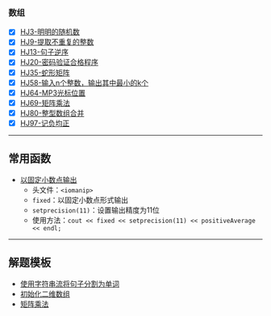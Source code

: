 ### 数组
- [x] [HJ3-明明的随机数](./HJ3-明明的随机数.md)
- [x] [HJ9-提取不重复的整数](./HJ9-提取不重复的整数.md)
- [x] [HJ13-句子逆序](./HJ13-句子逆序.md)
- [x] [HJ20-密码验证合格程序](../string/HJ20-密码验证合格程序.md)
- [x] [HJ35-蛇形矩阵](./HJ35-蛇形矩阵.md)
- [x] [HJ58-输入n个整数，输出其中最小的k个](./HJ58-输入n个整数，输出其中最小的k个.md)
- [x] [HJ64-MP3光标位置](./HJ64-MP3光标位置.md)
- [x] [HJ69-矩阵乘法](./HJ69-矩阵乘法.md)
- [x] [HJ80-整型数组合并](./HJ80-整型数组合并.md)
- [x] [HJ97-记负均正](./HJ97-记负均正.md)

---
## 常用函数
- [以固定小数点输出](./HJ97-记负均正.md/#涉及的标准库及对应函数)
  - 头文件：`<iomanip>`
  - `fixed`：以固定小数点形式输出
  - `setprecision(11)`：设置输出精度为11位
  - 使用方法：`cout << fixed << setprecision(11) << positiveAverage << endl;`

---
## 解题模板
- [使用字符串流将句子分割为单词](./HJ13-句子逆序.md/#解题模板)
- [初始化二维数组](./HJ35-蛇形矩阵.md/#涉及的标准库及对应函数)
- [矩阵乘法](./HJ69-矩阵乘法.md/#解题模板)
